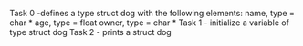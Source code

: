 Task 0 -defines a type struct dog with the following elements:   name, type = char *    age, type = float     owner, type = char *
Task 1 -  initialize a variable of type struct dog
Task 2 - prints a struct dog

